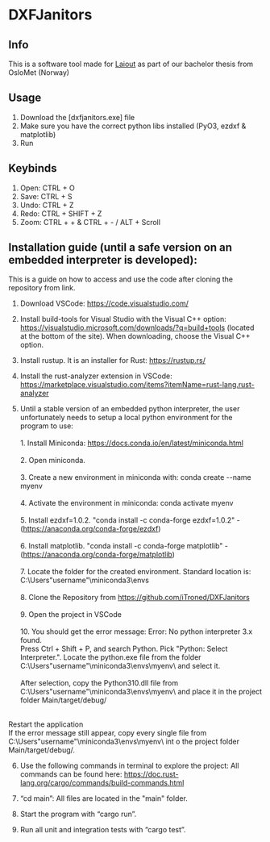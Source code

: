# DXFJanitors
## Info
This is a software tool made for [Laiout](https://www.laiout.co/) as part of our bachelor thesis from OsloMet (Norway)

## Usage
1. Download the [dxfjanitors.exe] file
2. Make sure you have the correct python libs installed (PyO3, ezdxf & matplotlib)
3. Run

## Keybinds

1. Open: CTRL + O
2. Save: CTRL + S
3. Undo: CTRL + Z
4. Redo: CTRL + SHIFT + Z
5. Zoom: CTRL + + & CTRL + - / ALT + Scroll


## Installation guide (until a safe version on an embedded interpreter is developed):

This is a guide on how to access and use the code after cloning the repository from link.
1.	Download VSCode: https://code.visualstudio.com/
2.	Install build-tools for Visual Studio with the Visual C++ option: https://visualstudio.microsoft.com/downloads/?q=build+tools (located at the bottom of the site). When downloading, choose the Visual C++ option.
3.	Install rustup. It is an installer for Rust: https://rustup.rs/
4.	Install the rust-analyzer extension in VSCode: https://marketplace.visualstudio.com/items?itemName=rust-lang.rust-analyzer

5. Until a stable version of an embedded python interpreter, the user unfortunately needs to setup a local python environment for the program to use:<br>
<br> 1. Install Miniconda: https://docs.conda.io/en/latest/miniconda.html <br>
<br> 2. Open miniconda. <br>
<br> 3. Create a new environment in miniconda with: conda create --name myenv <br>
<br> 4. Activate the environment in miniconda: conda activate myenv <br>
<br> 5. Install ezdxf=1.0.2. "conda install -c conda-forge ezdxf=1.0.2" - (https://anaconda.org/conda-forge/ezdxf) <br>
<br> 6. Install matplotlib. "conda install -c conda-forge matplotlib" - (https://anaconda.org/conda-forge/matplotlib) <br>
<br> 7. Locate the folder for the created environment. Standard location is: C:\Users\"username"\miniconda3\envs <br>
<br> 8. Clone the Repository from https://github.com/iTroned/DXFJanitors <br>
<br> 9. Open the project in VSCode <br> 
<br> 10. You should get the error message: Error: No python interpreter 3.x found. <br>
Press Ctrl + Shift + P, and search Python. Pick "Python: Select Interpreter.". Locate the python.exe file from the folder C:\Users\"username"\miniconda3\envs\myenv\ and select it. <br>
<br> After selection, copy the Python310.dll file from C:\Users\"username"\miniconda3\envs\myenv\ and place it in the project folder Main/target/debug/

<br>Restart the application
<br>If the error message still appear, copy every single file from C:\Users\"username"\miniconda3\envs\myenv\ int o the project folder Main/target/debug/.


6.	Use the following commands in terminal to explore the project:
All commands can be found here: https://doc.rust-lang.org/cargo/commands/build-commands.html

1.	“cd main”: All files are located in the "main" folder.
 
2.	Start the program with “cargo run”.

3.	Run all unit and integration tests with “cargo test”.
 

 
 


